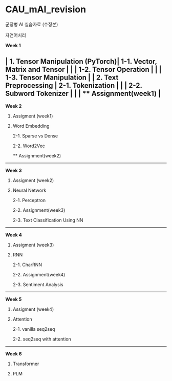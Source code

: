 # CAU_mAI_revision

군장병 AI 실습자료 (수정본)

자연어처리



**Week 1**  

| 1. Tensor Manipulation (PyTorch)| 1-1. Vector, Matrix and Tensor  |
|                                 | 1-2. Tensor Operation           |
|                                 | 1-3. Tensor Manipulation        | 
| 2. Text Preprocessing           | 2-1. Tokenization               |
|                                 | 2-2. Subword Tokenizer          |
|                                 | ** Assignment(week1)            |
---------------------------------------------------------------------
**Week 2**
1. Assigment (week1)
  
2. Word Embedding

   2-1. Sparse vs Dense
  
   2-2. Word2Vec
  
   ** Assignment(week2)
-----------------------------------------------------
**Week 3**
1. Assigment (week2)
  
2. Neural Network

   2-1. Perceptron
  
   2-2. Assignment(week3)
  
   2-3. Text Classification Using NN
-----------------------------------------------------
**Week 4**
1. Assigment (week3)
  
2. RNN

   2-1. CharRNN
  
   2-2. Assignment(week4)
  
   2-3. Sentiment Analysis
-----------------------------------------------------
**Week 5**
1. Assigment (week4)
  
2. Attention

   2-1. vanilla seq2seq
  
   2-2. seq2seq with attention
-----------------------------------------------------
**Week 6**
1. Transformer
  
2. PLM
